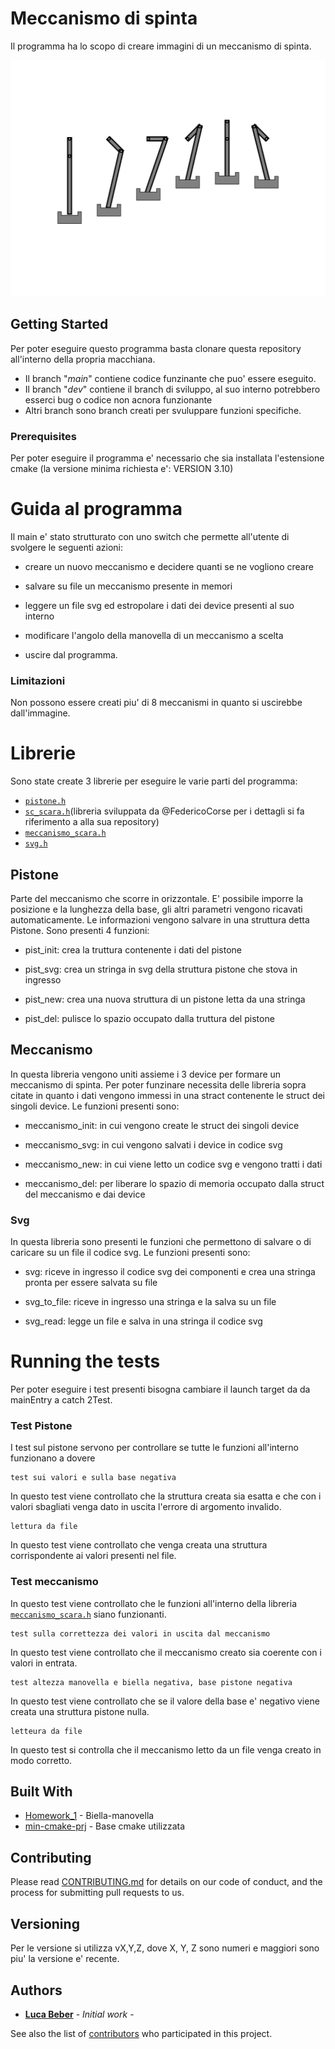 # Meccanismo di spinta

Il programma ha lo scopo di creare immagini di un meccanismo di spinta.

![](meccanismo.svg)

## Getting Started

Per poter eseguire questo programma basta clonare questa repository all'interno della propria macchiana.

* Il branch "*main*" contiene codice funzinante che puo' essere eseguito.
* Il branch "*dev*" contiene il branch di sviluppo, al suo interno potrebbero esserci bug o codice non acnora funzionante
* Altri branch sono branch creati per svuluppare funzioni specifiche.

### Prerequisites

Per poter eseguire il programma e' necessario che sia installata l'estensione cmake (la versione minima richiesta e': VERSION 3.10)

# Guida al programma

Il main e' stato strutturato con uno switch che permette all'utente di svolgere le seguenti azioni:

* creare un nuovo meccanismo e decidere quanti se ne vogliono creare

* salvare su file un meccanismo presente in memori

* leggere un file svg ed estropolare i dati dei device presenti al suo interno

* modificare l'angolo della manovella di un meccanismo a scelta

* uscire dal programma.

### Limitazioni

Non possono essere creati piu' di 8 meccanismi in quanto si uscirebbe dall'immagine.

# Librerie 

Sono state create 3 librerie per eseguire le varie parti del programma:

* [`pistone.h`](include/pistone.h)
* [`sc_scara.h`](https://github.com/FedericoCorso/homework1/blob/master/include/fc_scara.h )(libreria sviluppata da @FedericoCorse per i dettagli si fa riferimento a alla sua repository)
* [`meccanismo_scara.h`](include/meccanismo_scara.h)
* [`svg.h`](include/svg.h)

## Pistone

Parte del meccanismo che scorre in orizzontale. E' possibile imporre la posizione e la lunghezza della base, gli altri parametri vengono ricavati automaticamente. Le informazioni vengono salvare in una struttura detta Pistone. Sono presenti 4 funzioni:

* pist_init: crea la truttura contenente i dati del pistone

* pist_svg: crea un stringa in svg della struttura pistone che stova in ingresso

* pist_new: crea una nuova struttura di un pistone letta da una stringa

* pist_del: pulisce lo spazio occupato dalla truttura del pistone

## Meccanismo

In questa libreria vengono uniti assieme i 3 device per formare un meccanismo di spinta. Per poter funzinare necessita delle libreria sopra citate in quanto i dati vengono immessi in una stract contenente le struct dei singoli device. Le funzioni presenti sono:

* meccanismo_init: in cui vengono create le struct dei singoli device

* meccanismo_svg: in cui vengono salvati i device in codice svg

* meccanismo_new: in cui viene letto un codice svg e vengono tratti i dati

* meccanismo_del: per liberare lo spazio di memoria occupato dalla struct del meccanismo e dai device

### Svg
In questa libreria sono presenti le funzioni che permettono di salvare o di caricare su un file il codice svg.
Le funzioni presenti sono:

* svg: riceve in ingresso il codice svg dei componenti e crea una stringa pronta per essere salvata su file 

* svg_to_file: riceve in ingresso una stringa e la salva su un file

* svg_read: legge un file e salva in una stringa il codice svg


# Running the tests

Per poter eseguire i test presenti bisogna cambiare il launch target da da mainEntry a catch 2Test.

### Test Pistone 

I test sul pistone servono per controllare se tutte le funzioni all'interno funzionano a dovere

```
test sui valori e sulla base negativa
```
In questo test viene controllato che la struttura creata sia esatta e che con i valori sbagliati venga dato in uscita l'errore di argomento invalido.

```
lettura da file
```
In questo test viene controllato che venga creata una struttura corrispondente ai valori presenti nel file.

### Test meccanismo

In questo test viene controllato che le funzioni all'interno della libreria [`meccanismo_scara.h`](include/meccanismo_scara.h) siano funzionanti.

```
test sulla correttezza dei valori in uscita dal meccanismo
```
In questo test viene controllato che il meccanismo creato sia coerente con i valori in entrata.

```
test altezza manovella e biella negativa, base pistone negativa
```
In questo test viene controllato che se il valore della base e' negativo viene creata una struttura pistone nulla.

```
letteura da file
```
In questo test si controlla che il meccanismo letto da un file venga creato in modo corretto.

## Built With

* [Homework_1](http://www.dropwizard.io/1.0.2/docs/) - Biella-manovella
* [min-cmake-prj](https://github.com/DavidLeoni/min-cmake-prj) - Base cmake utilizzata

## Contributing

Please read [CONTRIBUTING.md](https://gist.github.com/PurpleBooth/b24679402957c63ec426) for details on our code of conduct, and the process for submitting pull requests to us.

## Versioning

Per le versione si utilizza vX,Y,Z, dove X, Y, Z sono numeri e maggiori sono piu' la versione e' recente.

## Authors

* [**Luca Beber**](https://github.com/LucaBeber) - *Initial work* -

See also the list of [contributors](https://github.com/your/project/contributors) who participated in this project.
